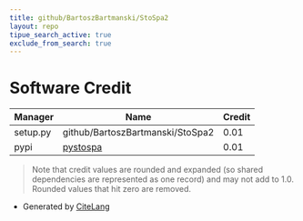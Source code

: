 ```yaml
---
title: github/BartoszBartmanski/StoSpa2
layout: repo
tipue_search_active: true
exclude_from_search: true
---
```

# Software Credit

|Manager|Name|Credit|
|-------|----|------|
|setup.py|github/BartoszBartmanski/StoSpa2|0.01|
|pypi|[pystospa](https://pypi.org/project/pystospa)|0.01|


> Note that credit values are rounded and expanded (so shared dependencies are represented as one record) and may not add to 1.0. Rounded values that hit zero are removed.


- Generated by [CiteLang](https://github.com/vsoch/citelang)
